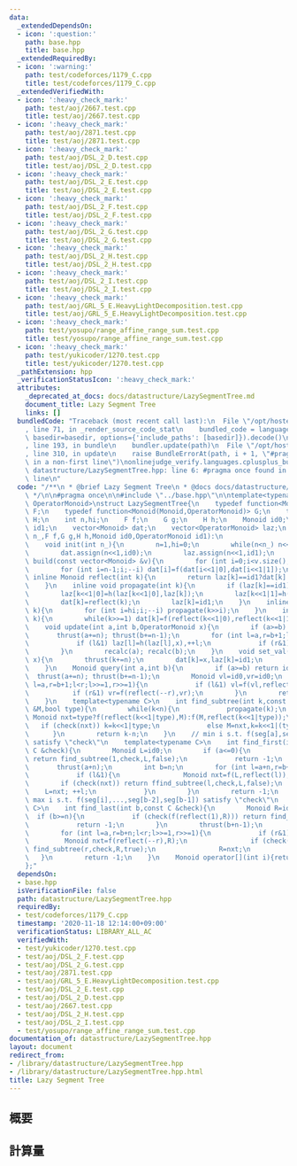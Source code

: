 ```yaml
---
data:
  _extendedDependsOn:
  - icon: ':question:'
    path: base.hpp
    title: base.hpp
  _extendedRequiredBy:
  - icon: ':warning:'
    path: test/codeforces/1179_C.cpp
    title: test/codeforces/1179_C.cpp
  _extendedVerifiedWith:
  - icon: ':heavy_check_mark:'
    path: test/aoj/2667.test.cpp
    title: test/aoj/2667.test.cpp
  - icon: ':heavy_check_mark:'
    path: test/aoj/2871.test.cpp
    title: test/aoj/2871.test.cpp
  - icon: ':heavy_check_mark:'
    path: test/aoj/DSL_2_D.test.cpp
    title: test/aoj/DSL_2_D.test.cpp
  - icon: ':heavy_check_mark:'
    path: test/aoj/DSL_2_E.test.cpp
    title: test/aoj/DSL_2_E.test.cpp
  - icon: ':heavy_check_mark:'
    path: test/aoj/DSL_2_F.test.cpp
    title: test/aoj/DSL_2_F.test.cpp
  - icon: ':heavy_check_mark:'
    path: test/aoj/DSL_2_G.test.cpp
    title: test/aoj/DSL_2_G.test.cpp
  - icon: ':heavy_check_mark:'
    path: test/aoj/DSL_2_H.test.cpp
    title: test/aoj/DSL_2_H.test.cpp
  - icon: ':heavy_check_mark:'
    path: test/aoj/DSL_2_I.test.cpp
    title: test/aoj/DSL_2_I.test.cpp
  - icon: ':heavy_check_mark:'
    path: test/aoj/GRL_5_E.HeavyLightDecomposition.test.cpp
    title: test/aoj/GRL_5_E.HeavyLightDecomposition.test.cpp
  - icon: ':heavy_check_mark:'
    path: test/yosupo/range_affine_range_sum.test.cpp
    title: test/yosupo/range_affine_range_sum.test.cpp
  - icon: ':heavy_check_mark:'
    path: test/yukicoder/1270.test.cpp
    title: test/yukicoder/1270.test.cpp
  _pathExtension: hpp
  _verificationStatusIcon: ':heavy_check_mark:'
  attributes:
    _deprecated_at_docs: docs/datastructure/LazySegmentTree.md
    document_title: Lazy Segment Tree
    links: []
  bundledCode: "Traceback (most recent call last):\n  File \"/opt/hostedtoolcache/Python/3.9.0/x64/lib/python3.9/site-packages/onlinejudge_verify/documentation/build.py\"\
    , line 71, in _render_source_code_stat\n    bundled_code = language.bundle(stat.path,\
    \ basedir=basedir, options={'include_paths': [basedir]}).decode()\n  File \"/opt/hostedtoolcache/Python/3.9.0/x64/lib/python3.9/site-packages/onlinejudge_verify/languages/cplusplus.py\"\
    , line 193, in bundle\n    bundler.update(path)\n  File \"/opt/hostedtoolcache/Python/3.9.0/x64/lib/python3.9/site-packages/onlinejudge_verify/languages/cplusplus_bundle.py\"\
    , line 310, in update\n    raise BundleErrorAt(path, i + 1, \"#pragma once found\
    \ in a non-first line\")\nonlinejudge_verify.languages.cplusplus_bundle.BundleErrorAt:\
    \ datastructure/LazySegmentTree.hpp: line 6: #pragma once found in a non-first\
    \ line\n"
  code: "/**\n * @brief Lazy Segment Tree\n * @docs docs/datastructure/LazySegmentTree.md\n\
    \ */\n\n#pragma once\n\n#include \"../base.hpp\"\n\ntemplate<typename Monoid,typename\
    \ OperatorMonoid>\nstruct LazySegmentTree{\n    typedef function<Monoid(Monoid,Monoid)>\
    \ F;\n    typedef function<Monoid(Monoid,OperatorMonoid)> G;\n    typedef function<OperatorMonoid(OperatorMonoid,OperatorMonoid)>\
    \ H;\n    int n,hi;\n    F f;\n    G g;\n    H h;\n    Monoid id0;\n    OperatorMonoid\
    \ id1;\n    vector<Monoid> dat;\n    vector<OperatorMonoid> laz;\n    LazySegmentTree(int\
    \ n_,F f,G g,H h,Monoid id0,OperatorMonoid id1):\n                    f(f),g(g),h(h),id0(id0),id1(id1){init(n_);}\n\
    \    void init(int n_){\n        n=1,hi=0;\n        while(n<n_) n<<=1,++hi;\n\
    \        dat.assign(n<<1,id0);\n        laz.assign(n<<1,id1);\n    }\n    void\
    \ build(const vector<Monoid> &v){\n        for (int i=0;i<v.size();++i) dat[i+n]=v[i];\n\
    \        for (int i=n-1;i;--i) dat[i]=f(dat[i<<1|0],dat[i<<1|1]);\n    }\n   \
    \ inline Monoid reflect(int k){\n        return laz[k]==id1?dat[k]:g(dat[k],laz[k]);\n\
    \    }\n    inline void propagate(int k){\n        if (laz[k]==id1) return;\n\
    \        laz[k<<1|0]=h(laz[k<<1|0],laz[k]);\n        laz[k<<1|1]=h(laz[k<<1|1],laz[k]);\n\
    \        dat[k]=reflect(k);\n        laz[k]=id1;\n    }\n    inline void thrust(int\
    \ k){\n        for (int i=hi;i;--i) propagate(k>>i);\n    }\n    inline void recalc(int\
    \ k){\n        while(k>>=1) dat[k]=f(reflect(k<<1|0),reflect(k<<1|1));\n    }\n\
    \    void update(int a,int b,OperatorMonoid x){\n        if (a>=b) return;\n \
    \       thrust(a+=n); thrust(b+=n-1);\n        for (int l=a,r=b+1;l<r;l>>=1,r>>=1){\n\
    \            if (l&1) laz[l]=h(laz[l],x),++l;\n            if (r&1) --r,laz[r]=h(laz[r],x);\n\
    \        }\n        recalc(a); recalc(b);\n    }\n    void set_val(int k,Monoid\
    \ x){\n        thrust(k+=n);\n        dat[k]=x,laz[k]=id1;\n        recalc(k);\n\
    \    }\n    Monoid query(int a,int b){\n        if (a>=b) return id0;\n      \
    \  thrust(a+=n); thrust(b+=n-1);\n        Monoid vl=id0,vr=id0;\n        for (int\
    \ l=a,r=b+1;l<r;l>>=1,r>>=1){\n            if (l&1) vl=f(vl,reflect(l++));\n \
    \           if (r&1) vr=f(reflect(--r),vr);\n        }\n        return f(vl,vr);\n\
    \    }\n    template<typename C>\n    int find_subtree(int k,const C &check,Monoid\
    \ &M,bool type){\n        while(k<n){\n            propagate(k);\n           \
    \ Monoid nxt=type?f(reflect(k<<1|type),M):f(M,reflect(k<<1|type));\n         \
    \   if (check(nxt)) k=k<<1|type;\n            else M=nxt,k=k<<1|(type^1);\n  \
    \      }\n        return k-n;\n    }\n    // min i s.t. f(seg[a],seg[a+1],...,seg[i])\
    \ satisfy \"check\"\n    template<typename C>\n    int find_first(int a,const\
    \ C &check){\n        Monoid L=id0;\n        if (a<=0){\n            if (check(f(L,reflect(1))))\
    \ return find_subtree(1,check,L,false);\n            return -1;\n        }\n \
    \       thrust(a+n);\n        int b=n;\n        for (int l=a+n,r=b+n;l<r;l>>=1,r>>=1){\n\
    \            if (l&1){\n                Monoid nxt=f(L,reflect(l));\n        \
    \        if (check(nxt)) return ffind_subtree(l,check,L,false);\n            \
    \    L=nxt; ++l;\n            }\n        }\n        return -1;\n    }\n    //\
    \ max i s.t. f(seg[i],...,seg[b-2],seg[b-1]) satisfy \"check\"\n    template<typename\
    \ C>\n    int find_last(int b,const C &check){\n        Monoid R=id0;\n      \
    \  if (b>=n){\n            if (check(f(reflect(1),R))) return find_subtree(1,check,R,true);\n\
    \            return -1;\n        }\n        thrust(b+n-1);\n        int a=n;\n\
    \        for (int l=a,r=b+n;l<r;l>>=1,r>>=1){\n            if (r&1){\n       \
    \         Monoid nxt=f(reflect(--r),R);\n                if (check(nxt)) return\
    \ find_subtree(r,check,R,true);\n                R=nxt;\n            }\n     \
    \   }\n        return -1;\n    }\n    Monoid operator[](int i){return query(i,i+1);}\n\
    };"
  dependsOn:
  - base.hpp
  isVerificationFile: false
  path: datastructure/LazySegmentTree.hpp
  requiredBy:
  - test/codeforces/1179_C.cpp
  timestamp: '2020-11-18 12:14:00+09:00'
  verificationStatus: LIBRARY_ALL_AC
  verifiedWith:
  - test/yukicoder/1270.test.cpp
  - test/aoj/DSL_2_F.test.cpp
  - test/aoj/DSL_2_G.test.cpp
  - test/aoj/2871.test.cpp
  - test/aoj/GRL_5_E.HeavyLightDecomposition.test.cpp
  - test/aoj/DSL_2_E.test.cpp
  - test/aoj/DSL_2_D.test.cpp
  - test/aoj/2667.test.cpp
  - test/aoj/DSL_2_H.test.cpp
  - test/aoj/DSL_2_I.test.cpp
  - test/yosupo/range_affine_range_sum.test.cpp
documentation_of: datastructure/LazySegmentTree.hpp
layout: document
redirect_from:
- /library/datastructure/LazySegmentTree.hpp
- /library/datastructure/LazySegmentTree.hpp.html
title: Lazy Segment Tree
---
```

## 概要

## 計算量